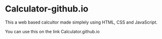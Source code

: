 # Calculator-github.io

This a web based calcultor made simplely using HTML, CSS and JavaScript.

You can use this on the link Calculator.github.io

